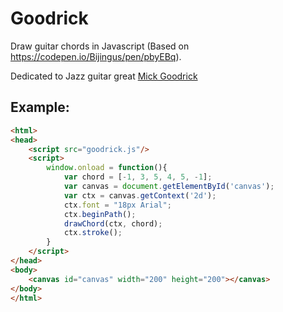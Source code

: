 # Goodrick
Draw guitar chords in Javascript (Based on https://codepen.io/Bijingus/pen/pbyEBq).

Dedicated to Jazz guitar great [Mick Goodrick](https://en.wikipedia.org/wiki/Mick_Goodrick)

## Example:

```html
<html>
<head>
    <script src="goodrick.js"/>
    <script>
        window.onload = function(){
            var chord = [-1, 3, 5, 4, 5, -1];
            var canvas = document.getElementById('canvas');
            var ctx = canvas.getContext('2d');
            ctx.font = "18px Arial";
            ctx.beginPath();
            drawChord(ctx, chord);
            ctx.stroke();
        }
    </script>
</head>
<body>
    <canvas id="canvas" width="200" height="200"></canvas>
</body>
</html>
```
